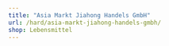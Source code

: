 ```yaml
---
title: "Asia Markt Jiahong Handels GmbH"
url: /hard/asia-markt-jiahong-handels-gmbh/
shop: Lebensmittel
---
```

